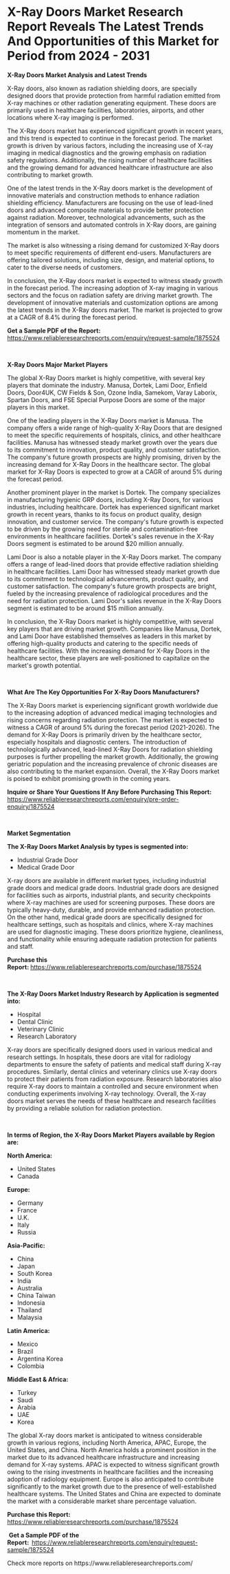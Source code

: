 <p><h1>X-Ray Doors Market Research Report Reveals The Latest Trends And Opportunities of this Market for Period from 2024 - 2031</h1></p><p><strong>X-Ray Doors Market Analysis and Latest Trends</strong></p>
<p><p>X-Ray doors, also known as radiation shielding doors, are specially designed doors that provide protection from harmful radiation emitted from X-ray machines or other radiation generating equipment. These doors are primarily used in healthcare facilities, laboratories, airports, and other locations where X-ray imaging is performed.</p><p>The X-Ray doors market has experienced significant growth in recent years, and this trend is expected to continue in the forecast period. The market growth is driven by various factors, including the increasing use of X-ray imaging in medical diagnostics and the growing emphasis on radiation safety regulations. Additionally, the rising number of healthcare facilities and the growing demand for advanced healthcare infrastructure are also contributing to market growth.</p><p>One of the latest trends in the X-Ray doors market is the development of innovative materials and construction methods to enhance radiation shielding efficiency. Manufacturers are focusing on the use of lead-lined doors and advanced composite materials to provide better protection against radiation. Moreover, technological advancements, such as the integration of sensors and automated controls in X-Ray doors, are gaining momentum in the market.</p><p>The market is also witnessing a rising demand for customized X-Ray doors to meet specific requirements of different end-users. Manufacturers are offering tailored solutions, including size, design, and material options, to cater to the diverse needs of customers.</p><p>In conclusion, the X-Ray doors market is expected to witness steady growth in the forecast period. The increasing adoption of X-ray imaging in various sectors and the focus on radiation safety are driving market growth. The development of innovative materials and customization options are among the latest trends in the X-Ray doors market. The market is projected to grow at a CAGR of 8.4% during the forecast period.</p></p>
<p><strong>Get a Sample PDF of the Report:&nbsp;</strong> <a href="https://www.reliableresearchreports.com/enquiry/request-sample/1875524">https://www.reliableresearchreports.com/enquiry/request-sample/1875524</a></p>
<p>&nbsp;</p>
<p><strong>X-Ray Doors Major Market Players</strong></p>
<p><p>The global X-Ray Doors market is highly competitive, with several key players that dominate the industry. Manusa, Dortek, Lami Door, Enfield Doors, Door4UK, CW Fields & Son, Ozone India, Samekom, Varay Laborix, Spartan Doors, and FSE Special Purpose Doors are some of the major players in this market.</p><p>One of the leading players in the X-Ray Doors market is Manusa. The company offers a wide range of high-quality X-Ray Doors that are designed to meet the specific requirements of hospitals, clinics, and other healthcare facilities. Manusa has witnessed steady market growth over the years due to its commitment to innovation, product quality, and customer satisfaction. The company's future growth prospects are highly promising, driven by the increasing demand for X-Ray Doors in the healthcare sector. The global market for X-Ray Doors is expected to grow at a CAGR of around 5% during the forecast period.</p><p>Another prominent player in the market is Dortek. The company specializes in manufacturing hygienic GRP doors, including X-Ray Doors, for various industries, including healthcare. Dortek has experienced significant market growth in recent years, thanks to its focus on product quality, design innovation, and customer service. The company's future growth is expected to be driven by the growing need for sterile and contamination-free environments in healthcare facilities. Dortek's sales revenue in the X-Ray Doors segment is estimated to be around $20 million annually.</p><p>Lami Door is also a notable player in the X-Ray Doors market. The company offers a range of lead-lined doors that provide effective radiation shielding in healthcare facilities. Lami Door has witnessed steady market growth due to its commitment to technological advancements, product quality, and customer satisfaction. The company's future growth prospects are bright, fueled by the increasing prevalence of radiological procedures and the need for radiation protection. Lami Door's sales revenue in the X-Ray Doors segment is estimated to be around $15 million annually.</p><p>In conclusion, the X-Ray Doors market is highly competitive, with several key players that are driving market growth. Companies like Manusa, Dortek, and Lami Door have established themselves as leaders in this market by offering high-quality products and catering to the specific needs of healthcare facilities. With the increasing demand for X-Ray Doors in the healthcare sector, these players are well-positioned to capitalize on the market's growth potential.</p></p>
<p>&nbsp;</p>
<p><strong>What Are The Key Opportunities For X-Ray Doors Manufacturers?</strong></p>
<p><p>The X-Ray Doors market is experiencing significant growth worldwide due to the increasing adoption of advanced medical imaging technologies and rising concerns regarding radiation protection. The market is expected to witness a CAGR of around 5% during the forecast period (2021-2026). The demand for X-Ray Doors is primarily driven by the healthcare sector, especially hospitals and diagnostic centers. The introduction of technologically advanced, lead-lined X-Ray Doors for radiation shielding purposes is further propelling the market growth. Additionally, the growing geriatric population and the increasing prevalence of chronic diseases are also contributing to the market expansion. Overall, the X-Ray Doors market is poised to exhibit promising growth in the coming years.</p></p>
<p><strong>Inquire or Share Your Questions If Any Before Purchasing This Report:</strong> <a href="https://www.reliableresearchreports.com/enquiry/pre-order-enquiry/1875524">https://www.reliableresearchreports.com/enquiry/pre-order-enquiry/1875524</a></p>
<p>&nbsp;</p>
<p><strong>Market Segmentation</strong></p>
<p><strong>The X-Ray Doors Market Analysis by types is segmented into:</strong></p>
<p><ul><li>Industrial Grade Door</li><li>Medical Grade Door</li></ul></p>
<p><p>X-ray doors are available in different market types, including industrial grade doors and medical grade doors. Industrial grade doors are designed for facilities such as airports, industrial plants, and security checkpoints where X-ray machines are used for screening purposes. These doors are typically heavy-duty, durable, and provide enhanced radiation protection. On the other hand, medical grade doors are specifically designed for healthcare settings, such as hospitals and clinics, where X-ray machines are used for diagnostic imaging. These doors prioritize hygiene, cleanliness, and functionality while ensuring adequate radiation protection for patients and staff.</p></p>
<p><strong>Purchase this Report:&nbsp;</strong><a href="https://www.reliableresearchreports.com/purchase/1875524">https://www.reliableresearchreports.com/purchase/1875524</a></p>
<p>&nbsp;</p>
<p><strong>The X-Ray Doors Market Industry Research by Application is segmented into:</strong></p>
<p><ul><li>Hospital</li><li>Dental Clinic</li><li>Veterinary Clinic</li><li>Research Laboratory</li></ul></p>
<p><p>X-ray doors are specifically designed doors used in various medical and research settings. In hospitals, these doors are vital for radiology departments to ensure the safety of patients and medical staff during X-ray procedures. Similarly, dental clinics and veterinary clinics use X-ray doors to protect their patients from radiation exposure. Research laboratories also require X-ray doors to maintain a controlled and secure environment when conducting experiments involving X-ray technology. Overall, the X-ray doors market serves the needs of these healthcare and research facilities by providing a reliable solution for radiation protection.</p></p>
<p>&nbsp;</p>
<p><strong>In terms of Region, the X-Ray Doors Market Players available by Region are:</strong></p>
<p>
    <p> <strong> North America: </strong>
        <ul>
            <li>United States</li>
            <li>Canada</li>
        </ul>
        </p> 
    <p> <strong> Europe: </strong>
        <ul>
            <li>Germany</li>
            <li>France</li>
            <li>U.K.</li>
            <li>Italy</li>
            <li>Russia</li>
        </ul>
        </p> 
    <p> <strong> Asia-Pacific: </strong>
        <ul>
            <li>China</li>
            <li>Japan</li>
            <li>South Korea</li>
            <li>India</li>
            <li>Australia</li>
            <li>China Taiwan</li>
            <li>Indonesia</li>
            <li>Thailand</li>
            <li>Malaysia</li>
        </ul>
        </p> 
    <p> <strong> Latin America: </strong>
        <ul>
            <li>Mexico</li>
            <li>Brazil</li>
            <li>Argentina Korea</li>
            <li>Colombia</li>
        </ul>
        </p> 
    <p> <strong> Middle East & Africa: </strong>
        <ul>
            <li>Turkey</li>
            <li>Saudi</li>
            <li>Arabia</li>
            <li>UAE</li>
            <li>Korea</li>
        </ul>
    </p>
    </p>
<p><p>The global X-ray doors market is anticipated to witness considerable growth in various regions, including North America, APAC, Europe, the United States, and China. North America holds a prominent position in the market due to its advanced healthcare infrastructure and increasing demand for X-ray systems. APAC is expected to witness significant growth owing to the rising investments in healthcare facilities and the increasing adoption of radiology equipment. Europe is also anticipated to contribute significantly to the market growth due to the presence of well-established healthcare systems. The United States and China are expected to dominate the market with a considerable market share percentage valuation.</p></p>
<p><strong>Purchase this Report: </strong><a href="https://www.reliableresearchreports.com/purchase/1875524">https://www.reliableresearchreports.com/purchase/1875524</a></p>
<p>&nbsp;<strong>Get a Sample PDF of the Report:&nbsp;&nbsp;</strong><a href="https://www.reliableresearchreports.com/enquiry/request-sample/1875524">https://www.reliableresearchreports.com/enquiry/request-sample/1875524</a></p>
<p><strong></strong></p>
<p>Check more reports on https://www.reliableresearchreports.com/</p>
